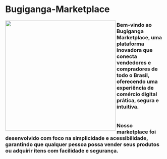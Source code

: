 <body>
<h1>Bugiganga-Marketplace</h1>
  <div>
    <img src="https://github.com/user-attachments/assets/14a0b0d1-d397-4447-9016-3bc555df5942" width="350" align="left" >
  </div>
    <h3> 
      <p>
        Bem-vindo ao Bugiganga Marketplace, uma plataforma inovadora que conecta vendedores e compradores de todo o Brasil, oferecendo uma experiência de comércio digital prática, segura e intuitiva. 
        <br><br><br> Nosso marketplace foi desenvolvido com foco na simplicidade e acessibilidade, garantindo que qualquer             pessoa possa vender seus produtos ou adquirir itens com facilidade e segurança.
      </p>
    </h3>
  </body>
